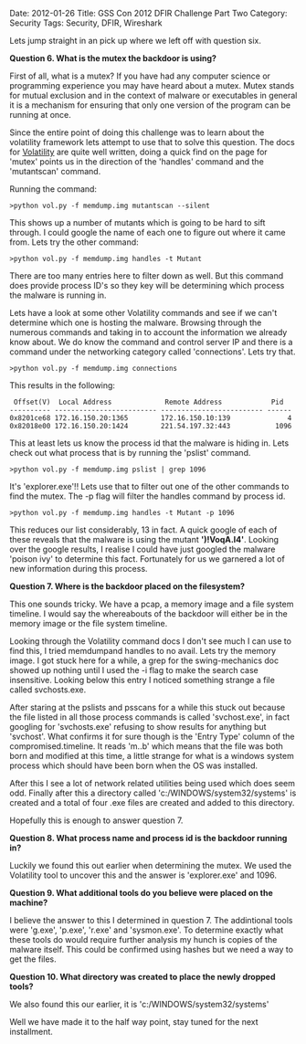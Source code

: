 Date: 2012-01-26
Title: GSS Con 2012 DFIR Challenge Part Two
Category: Security
Tags: Security, DFIR, Wireshark


Lets jump straight in an pick up where we left off with question six.

**Question 6. What is the mutex the backdoor is using?**

First of all, what is a mutex? If you have had any computer science or programming experience you may have heard about a mutex. Mutex stands for mutual exclusion and in the context of malware or executables in general it is a mechanism for ensuring that only one version of the program can be running at once.

Since the entire point of doing this challenge was to learn about the volatility framework lets attempt to use that to solve this question.  The docs for [Volatility](https://code.google.com/p/volatility/wiki/CommandReference22) are quite well written, doing a quick find on the page for 'mutex' points us in the direction of the 'handles' command and the 'mutantscan' command.

Running the command:

	>python vol.py -f memdump.img mutantscan --silent

This shows up a number of mutants which is going to be hard to sift through. I could google the name of each one to figure out where it came from.  Lets try the other command:

	>python vol.py -f memdump.img handles -t Mutant

There are too many entries here to filter down as well.  But this command does provide process ID's so they key will be determining which process the malware is running in.

Lets have a look at some other Volatility commands and see if we can't determine which one is hosting the malware. Browsing through the numerous commands and taking in to account the information we already know about. We do know the command and control server IP and there is a command under the networking category called 'connections'. Lets try that.

	>python vol.py -f memdump.img connections

This results in the following:

	 Offset(V)  Local Address             Remote Address            Pid  
	---------- ------------------------- ------------------------- ------
	0x8201ce68 172.16.150.20:1365        172.16.150.10:139              4
	0x82018e00 172.16.150.20:1424        221.54.197.32:443           1096

This at least lets us know the process id that the malware is hiding in. Lets check out what process that is by running the 'pslist' command.

	>python vol.py -f memdump.img pslist | grep 1096

It's 'explorer.exe'!! Lets use that to filter out one of the other commands to find the mutex. The -p flag will filter the handles command by process id.

	>python vol.py -f memdump.img handles -t Mutant -p 1096

This reduces our list considerably, 13 in fact. A quick google of each of these reveals that the malware is using the mutant **')!VoqA.I4'**. Looking over the google results, I realise I could have just googled the malware 'poison ivy' to determine this fact.  Fortunately for us we garnered a lot of new information during this process.

**Question 7. Where is the backdoor placed on the filesystem?**

This one sounds tricky. We have a pcap, a memory image and a file system timeline. I would say the whereabouts of the backdoor will either be in the memory image or the file system timeline.

Looking through the Volatility command docs I don't see much I can use to find this, I tried memdumpand handles to no avail. Lets try the memory image. I got stuck here for a while, a grep for the swing-mechanics doc showed up nothing until I used the -i flag to make the search case insensitive. Looking below this entry I noticed something strange a file called svchosts.exe. 

After staring at the pslists and psscans for a while this stuck out because the file listed in all those process commands is called 'svchost.exe', in fact googling for 'svchosts.exe' refusing to show results for anything but 'svchost'. What confirms it for sure though is the 'Entry Type' column of the compromised.timeline. It reads 'm..b' which means that the file was both born and modified at this time, a little strange for what is a windows system process which should have been born when the OS was installed.

After this I see a lot of network related utilities being used which does seem odd. Finally after this a directory called 'c:/WINDOWS/system32/systems' is created and a total of four .exe files are created and added to this directory.

Hopefully this is enough to answer question 7.


**Question 8. What process name and process id is the backdoor running in?**

Luckily we found this out earlier when determining the mutex.  We used the Volatility tool to uncover this and the answer is 'explorer.exe' and 1096.

**Question 9. What additional tools do you believe were placed on the machine?**

I believe the answer to this I determined in question 7. The addintional tools were 'g.exe', 'p.exe', 'r.exe' and 'sysmon.exe'.  To determine exactly what these tools do would require further analysis my hunch is copies of the malware itself. This could be confirmed using hashes but we need a way to get the files.

**Question 10. What directory was created to place the newly dropped tools?**

We also found this our earlier, it is 'c:/WINDOWS/system32/systems'

Well we have made it to the half way point, stay tuned for the next installment.
